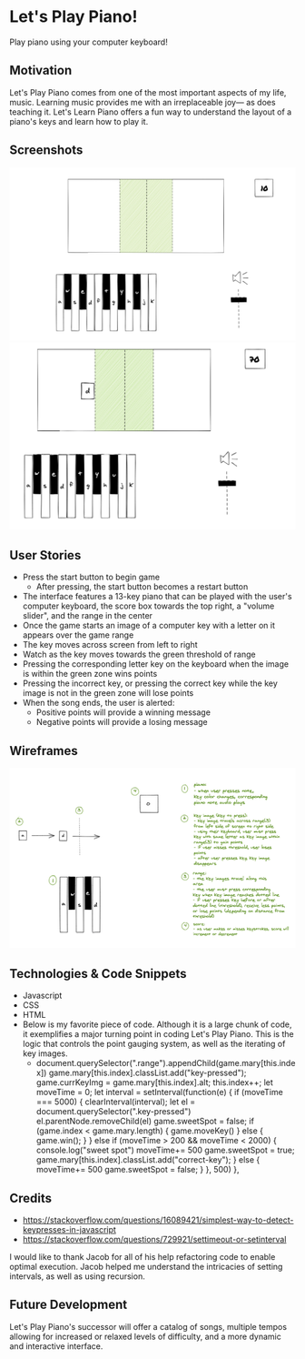 # Let's Play Piano!
Play piano using your computer keyboard!

## Motivation
Let's Play Piano comes from one of the most important aspects of my life, music.
Learning music provides me with an irreplaceable joy— as does teaching it. Let's Learn Piano offers a fun
way to understand the layout of a piano's keys and learn how to play it.

## Screenshots
![Screenshot1](screenshot1.png)
![Screenshot2](screenshot2.png)

## User Stories
* Press the start button to begin game
  - After pressing, the start button becomes a restart button
* The interface features a 13-key piano that can be played with the user's computer keyboard,
the score box towards the top right, a "volume slider", and the range in the center
* Once the game starts an image of a computer key with a letter on it appears over the game range
* The key moves across screen from left to right
* Watch as the key moves towards the green threshold of range
* Pressing the corresponding letter key on the keyboard when the image is within the green zone wins points
* Pressing the incorrect key, or pressing the correct key while the key image is not in the green zone will lose points
* When the song ends, the user is alerted:
  - Positive points will provide a winning message
  - Negative points will provide a losing message

## Wireframes
![Wireframes](piano-game-wireframes.png)

## Technologies & Code Snippets
* Javascript
* CSS
* HTML
* Below is my favorite piece of code. Although it is a large chunk of code,
it exemplifies a major turning point in coding Let's Play Piano. This is the
logic that controls the point gauging system, as well as the iterating of
key images.
  - document.querySelector(".range").appendChild(game.mary[this.index])
    game.mary[this.index].classList.add("key-pressed");
    game.currKeyImg = game.mary[this.index].alt;
    this.index++;
    let moveTime = 0;
    let interval = setInterval(function(e) { 
      if (moveTime === 5000) { 
      clearInterval(interval);
      let el = document.querySelector(".key-pressed")
      el.parentNode.removeChild(el)
      game.sweetSpot = false;
      if (game.index < game.mary.length) {
        game.moveKey()
      } else {
        game.win();
      }
      } else if (moveTime > 200 && moveTime < 2000) {
        console.log("sweet spot")
        moveTime+= 500
        game.sweetSpot = true;
        game.mary[this.index].classList.add("correct-key");
      } else {
        moveTime+= 500
        game.sweetSpot = false;
      }
    }, 500)
  },


## Credits
* https://stackoverflow.com/questions/16089421/simplest-way-to-detect-keypresses-in-javascript
* https://stackoverflow.com/questions/729921/settimeout-or-setinterval

I would like to thank Jacob for all of his help refactoring code to enable optimal execution. Jacob helped me understand the intricacies of setting intervals, as well as using recursion.


## Future Development
Let's Play Piano's successor will offer a catalog of songs, multiple tempos allowing for increased or relaxed levels of difficulty, and a more dynamic and interactive interface.
